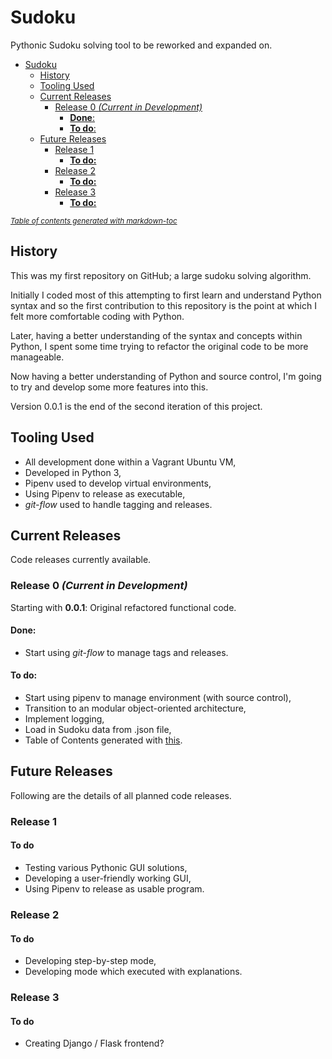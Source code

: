 # Sudoku

Pythonic Sudoku solving tool to be reworked and expanded on.

- [Sudoku](#sudoku)
  * [History](#history)
  * [Tooling Used](#tooling-used)
  * [Current Releases](#current-releases)
    + [Release 0 *(Current in Development)*](#release-0---current-in-development--)
      - [**Done**:](#--done---)
      - [**To do**:](#--to-do---)
  * [Future Releases](#future-releases)
    + [Release 1](#release-1)
      - [**To do:**](#--to-do---)
    + [Release 2](#release-2)
      - [**To do:**](#--to-do----1)
    + [Release 3](#release-3)
      - [**To do:**](#--to-do----2)

<small><i><a href='http://ecotrust-canada.github.io/markdown-toc/'>Table of contents generated with markdown-toc</a></i></small>


## History

This was my first repository on GitHub; a large sudoku solving algorithm.

Initially I coded most of this attempting to first learn and understand Python syntax and so the first contribution to this
repository is the point at which I felt more comfortable coding with Python.

Later, having a better understanding of the syntax and concepts within Python, I spent some time trying to refactor the original code to be more manageable.

Now having a better understanding of Python and source control, I'm going to try and develop some more features into this.

Version 0.0.1 is the end of the second iteration of this project.

## Tooling Used

* All development done within a Vagrant Ubuntu VM,
* Developed in Python 3,
* Pipenv used to develop virtual environments,
* Using Pipenv to release as executable,
* *git-flow* used to handle tagging and releases.

## Current Releases

Code releases currently available.

### Release 0 *(Current in Development)*

Starting with **0.0.1**: Original refactored functional code.

#### **Done**:
* Start using *git-flow* to manage tags and releases.

#### **To do**:
* Start using pipenv to manage environment (with source control),
* Transition to an modular object-oriented architecture,
* Implement logging,
* Load in Sudoku data from .json file,
* Table of Contents generated with [this](https://ecotrust-canada.github.io/markdown-toc/).

## Future Releases

Following are the details of all planned code releases.

### Release 1

#### **To do**

* Testing various Pythonic GUI solutions,
* Developing a user-friendly working GUI,
* Using Pipenv to release as usable program.

### Release 2

#### **To do**

* Developing step-by-step mode,
* Developing mode which executed with explanations.

### Release 3

#### **To do**

* Creating Django / Flask frontend?
